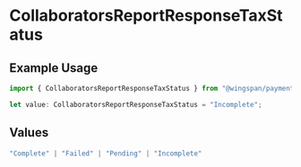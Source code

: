 # CollaboratorsReportResponseTaxStatus

## Example Usage

```typescript
import { CollaboratorsReportResponseTaxStatus } from "@wingspan/payments/sdk/models/shared";

let value: CollaboratorsReportResponseTaxStatus = "Incomplete";
```

## Values

```typescript
"Complete" | "Failed" | "Pending" | "Incomplete"
```